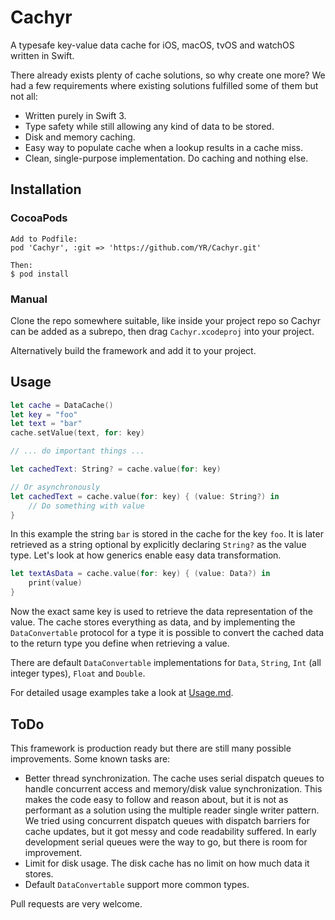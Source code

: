 # Cachyr

A typesafe key-value data cache for iOS, macOS, tvOS and watchOS written in Swift.

There already exists plenty of cache solutions, so why create one more? We had a few requirements where existing solutions fulfilled some of them but not all:

- Written purely in Swift 3.
- Type safety while still allowing any kind of data to be stored.
- Disk and memory caching.
- Easy way to populate cache when a lookup results in a cache miss.
- Clean, single-purpose implementation. Do caching and nothing else.


## Installation

### CocoaPods

```
Add to Podfile:
pod 'Cachyr', :git => 'https://github.com/YR/Cachyr.git'

Then:
$ pod install
```

### Manual

Clone the repo somewhere suitable, like inside your project repo so Cachyr can be added as a subrepo, then drag `Cachyr.xcodeproj` into your project.

Alternatively build the framework and add it to your project.


## Usage

```swift
let cache = DataCache()
let key = "foo"
let text = "bar"
cache.setValue(text, for: key)

// ... do important things ...

let cachedText: String? = cache.value(for: key)

// Or asynchronously
let cachedText = cache.value(for: key) { (value: String?) in
    // Do something with value
}
```

In this example the string `bar` is stored in the cache for the key `foo`. It is later retrieved as a string optional by explicitly declaring `String?` as the value type. Let's look at how generics enable easy data transformation.

```swift
let textAsData = cache.value(for: key) { (value: Data?) in
    print(value)
}
```

Now the exact same key is used to retrieve the data representation of the value. The cache stores everything as data, and by implementing the `DataConvertable` protocol for a type it is possible to convert the cached data to the return type you define when retrieving a value.

There are default `DataConvertable` implementations for `Data`, `String`, `Int` (all integer types), `Float` and `Double`.

For detailed usage examples take a look at [Usage.md](./Docs/Usage.md).

## ToDo

This framework is production ready but there are still many possible improvements. Some known tasks are:

- Better thread synchronization. The cache uses serial dispatch queues to handle concurrent access and memory/disk value synchronization. This makes the code easy to follow and reason about, but it is not as performant as a solution using the multiple reader single writer pattern. We tried using concurrent dispatch queues with dispatch barriers for cache updates, but it got messy and code readability suffered. In early development serial queues were the way to go, but there is room for improvement.
- Limit for disk usage. The disk cache has no limit on how much data it stores.
- Default `DataConvertable` support more common types.

Pull requests are very welcome.
